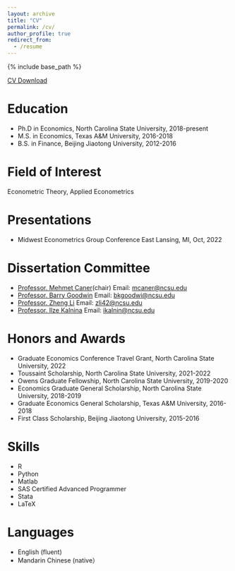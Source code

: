 ```yaml
---
layout: archive
title: "CV"
permalink: /cv/
author_profile: true
redirect_from:
  - /resume
---
```

{% include base_path %}

[CV Download](https://hongqiangyan.github.io/files/Hongqiang_Yan_CV.pdf)

Education
======

* Ph.D in Economics, North Carolina State University, 2018-present
* M.S. in Economics, Texas A&M University, 2016-2018
* B.S. in Finance, Beijing Jiaotong University, 2012-2016
  
Field of Interest
======
Econometric Theory, Applied Econometrics

Presentations
======
* Midwest Econometrics Group Conference East Lansing, MI, Oct, 2022


Dissertation Committee
======
* [Professor. Mehmet Caner](https://poole.ncsu.edu/people/mehmet-caner/)(chair) Email: mcaner@ncsu.edu
* [Professor. Barry Goodwin](https://cals.ncsu.edu/agricultural-and-resource-economics/people/bkgoodwi/)  Email: bkgoodwi@ncsu.edu
* [Professor. Zheng Li](https://cals.ncsu.edu/agricultural-and-resource-economics/people/zli42/) Email: zli42@ncsu.edu
* [Professor. Ilze Kalnina](https://poole.ncsu.edu/people/ikalnin/) Email: ikalnin@ncsu.edu
  

Honors and Awards
======
* Graduate Economics Conference Travel Grant, North Carolina State University, 2022
* Toussaint Scholarship, North Carolina State University, 2021-2022
* Owens Graduate Fellowship, North Carolina State University, 2019-2020
* Economics Graduate General Scholarship, North Carolina State University, 2018-2019
* Graduate Economics General Scholarship, Texas A&M University, 2016-2018
* First Class Scholarship, Beijing Jiaotong University, 2015-2016

Skills
======
* R
* Python
* Matlab
* SAS Certified Advanced Programmer 
* Stata
* LaTeX
 
Languages
======
* English (fluent)
* Mandarin Chinese (native）




